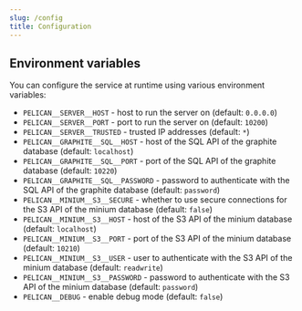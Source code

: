 ```yaml
---
slug: /config
title: Configuration
---
```


## Environment variables

You can configure the service at runtime using various environment variables:

- `PELICAN__SERVER__HOST` -
  host to run the server on
  (default: `0.0.0.0`)
- `PELICAN__SERVER__PORT` -
  port to run the server on
  (default: `10200`)
- `PELICAN__SERVER__TRUSTED` -
  trusted IP addresses
  (default: `*`)
- `PELICAN__GRAPHITE__SQL__HOST` -
  host of the SQL API of the graphite database
  (default: `localhost`)
- `PELICAN__GRAPHITE__SQL__PORT` -
  port of the SQL API of the graphite database
  (default: `10220`)
- `PELICAN__GRAPHITE__SQL__PASSWORD` -
  password to authenticate with the SQL API of the graphite database
  (default: `password`)
- `PELICAN__MINIUM__S3__SECURE` -
  whether to use secure connections for the S3 API of the minium database
  (default: `false`)
- `PELICAN__MINIUM__S3__HOST` -
  host of the S3 API of the minium database
  (default: `localhost`)
- `PELICAN__MINIUM__S3__PORT` -
  port of the S3 API of the minium database
  (default: `10210`)
- `PELICAN__MINIUM__S3__USER` -
  user to authenticate with the S3 API of the minium database
  (default: `readwrite`)
- `PELICAN__MINIUM__S3__PASSWORD` -
  password to authenticate with the S3 API of the minium database
  (default: `password`)
- `PELICAN__DEBUG` -
  enable debug mode
  (default: `false`)
